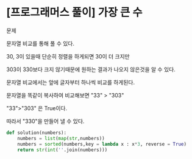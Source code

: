 # [프로그래머스 풀이] 가장 큰 수

문제



문자열 비교를 통해 풀 수 있다.



30, 3이 있을때 단순히 정렬을 하게되면 30이 더 크지만

303이 330보다 크지 않기때문에 원하는 결과가 나오지 않은것을 알 수 있다.



문자열 비교에서는 앞에 글자부터 하나씩 비교를 하게된다.  

문자열을 똑같이 복사하여 비교해보면 "33" > "303" 

"33">"303" 은  True이다.

따라서 "330"을 만들어 낼 수 있다.





```python
def solution(numbers):
    numbers = list(map(str,numbers))
    numbers = sorted(numbers,key = lambda x : x*3, reverse = True)
    return str(int(''.join(numbers)))
```



